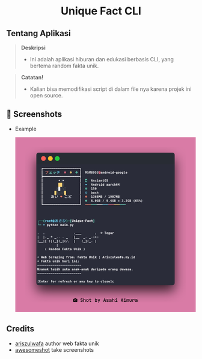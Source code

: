 <h1 align="center">Unique Fact CLI</h1>

## Tentang Aplikasi

> **Deskripsi**
> - Ini adalah aplikasi hiburan dan edukasi berbasis CLI, yang bertema random fakta unik.

> **Catatan!**
> - Kalian bisa memodifikasi script di dalam file nya karena projek ini open source.

## :camera_flash: Screenshots

- Example

  ![fakta unik cli](fakta-unik.png)

## Credits

- [ariszulwafa](https://ariszulwafa.my.id/fakta-unik/) author web fakta unik
- [awesomeshot](https://github.com/mayTermux/awesomeshot) take screenshots
